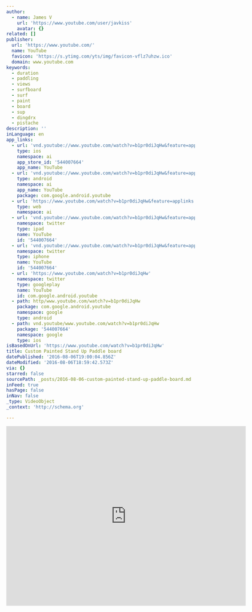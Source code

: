 ```yaml
---
author:
  - name: James V
    url: 'https://www.youtube.com/user/javkiss'
    avatar: {}
related: []
publisher:
  url: 'https://www.youtube.com/'
  name: YouTube
  favicon: 'https://s.ytimg.com/yts/img/favicon-vflz7uhzw.ico'
  domain: www.youtube.com
keywords:
  - duration
  - paddling
  - views
  - surfboard
  - surf
  - paint
  - board
  - sup
  - dingdrx
  - pistache
description: ''
inLanguage: en
app_links:
  - url: 'vnd.youtube://www.youtube.com/watch?v=b1pr0diJqHw&feature=applinks'
    type: ios
    namespace: ai
    app_store_id: '544007664'
    app_name: YouTube
  - url: 'vnd.youtube://www.youtube.com/watch?v=b1pr0diJqHw&feature=applinks'
    type: android
    namespace: ai
    app_name: YouTube
    package: com.google.android.youtube
  - url: 'https://www.youtube.com/watch?v=b1pr0diJqHw&feature=applinks'
    type: web
    namespace: ai
  - url: 'vnd.youtube://www.youtube.com/watch?v=b1pr0diJqHw&feature=applinks'
    namespace: twitter
    type: ipad
    name: YouTube
    id: '544007664'
  - url: 'vnd.youtube://www.youtube.com/watch?v=b1pr0diJqHw&feature=applinks'
    namespace: twitter
    type: iphone
    name: YouTube
    id: '544007664'
  - url: 'https://www.youtube.com/watch?v=b1pr0diJqHw'
    namespace: twitter
    type: googleplay
    name: YouTube
    id: com.google.android.youtube
  - path: http/www.youtube.com/watch?v=b1pr0diJqHw
    package: com.google.android.youtube
    namespace: google
    type: android
  - path: vnd.youtube/www.youtube.com/watch?v=b1pr0diJqHw
    package: '544007664'
    namespace: google
    type: ios
isBasedOnUrl: 'https://www.youtube.com/watch?v=b1pr0diJqHw'
title: Custom Painted Stand Up Paddle board
datePublished: '2016-08-06T19:00:04.856Z'
dateModified: '2016-08-06T18:59:42.573Z'
via: {}
starred: false
sourcePath: _posts/2016-08-06-custom-painted-stand-up-paddle-board.md
inFeed: true
hasPage: false
inNav: false
_type: VideoObject
_context: 'http://schema.org'

---
```

<iframe src="https://cdn.embedly.com/widgets/media.html?src=https%3A%2F%2Fwww.youtube.com%2Fembed%2Fb1pr0diJqHw%3Ffeature%3Doembed&amp;url=http%3A%2F%2Fwww.youtube.com%2Fwatch%3Fv%3Db1pr0diJqHw&amp;image=https%3A%2F%2Fi.ytimg.com%2Fvi%2Fb1pr0diJqHw%2Fhqdefault.jpg&amp;key=b7d04c9b404c499eba89ee7072e1c4f7&amp;type=text%2Fhtml&amp;schema=youtube" width="640" height="480" scrolling="no" frameborder="0" allowfullscreen="" style=""></iframe>